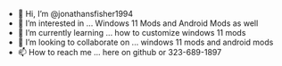 - 👋 Hi, I’m @jonathansfisher1994
- 👀 I’m interested in ... Windows 11 Mods and Android Mods as well
- 🌱 I’m currently learning ... how to customize windows 11 mods
- 💞️ I’m looking to collaborate on ... windows 11 mods and android mods
- 📫 How to reach me ... here on github or 323-689-1897

<!---
jonathansfisher1994/jonathansfisher1994 is a ✨ special ✨ repository because its `README.md` (this file) appears on your GitHub profile.
You can click the Preview link to take a look at your changes.
--->
